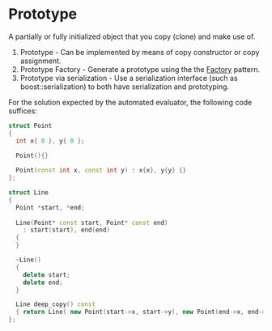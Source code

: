 # Prototype

A partially or fully initialized object that you copy (clone) and make use of.

1. Prototype - Can be implemented by means of copy constructor or copy assignment.
1. Prototype Factory - Generate a prototype using the the [Factory](../factory/) pattern.
1. Prototype via serialization - Use a serialization interface (such as boost::serialization) to both have serialization and prototyping.

For the solution expected by the automated evaluator, the following code suffices:

```cpp
struct Point
{
  int x{ 0 }, y{ 0 };

  Point(){}
  
  Point(const int x, const int y) : x{x}, y{y} {}
};

struct Line
{
  Point *start, *end;
  
  Line(Point* const start, Point* const end)
    : start(start), end(end)
  {
  }

  ~Line()
  {
    delete start;
    delete end;
  }

  Line deep_copy() const
  { return Line( new Point(start->x, start->y), new Point(end->x, end->y) ); }
};
```
